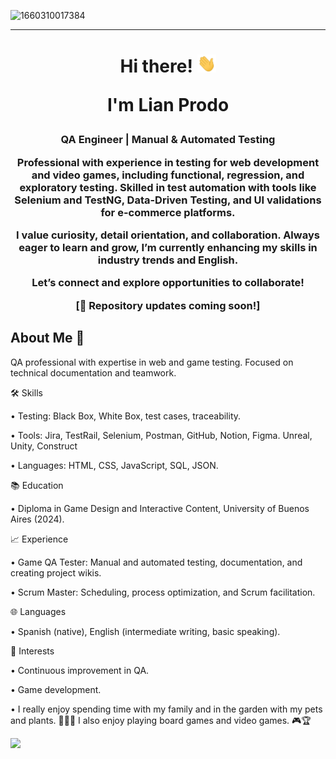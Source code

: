 
![1660310017384](https://github.com/user-attachments/assets/607c4e6e-f0ae-49d9-b74c-11b9f3f2ab63)

<p align="center">
</p>
<hr>
<h1 align="center">Hi there! <img src="https://raw.githubusercontent.com/ABSphreak/ABSphreak/master/gifs/Hi.gif" width="30px">
 
 I'm Lian Prodo
<h3 align="center">QA Engineer | Manual & Automated Testing 
<p align="center">

Professional with experience in testing for web development and video games, including functional, regression, and exploratory testing. Skilled in test automation with tools like Selenium and TestNG, Data-Driven Testing, and UI validations for e-commerce platforms.

 I value curiosity, detail orientation, and collaboration. Always eager to learn and grow, I’m currently enhancing my skills in industry trends and English.
 
 Let’s connect and explore opportunities to collaborate!

 [📢 Repository updates coming soon!]



## About Me 🤺

QA professional with expertise in web and game testing. Focused on technical documentation and teamwork.

🛠️ Skills

• Testing: Black Box, White Box, test cases, traceability.

• Tools: Jira, TestRail, Selenium, Postman, GitHub, Notion, Figma.
Unreal, Unity, Construct

• Languages: HTML, CSS, JavaScript, SQL, JSON.

📚 Education

• Diploma in Game Design and Interactive Content, University of Buenos Aires (2024).

📈 Experience

• Game QA Tester: Manual and automated testing, documentation, and creating project wikis.

• Scrum Master: Scheduling, process optimization, and Scrum facilitation.

🌐 Languages

• Spanish (native), English (intermediate writing, basic speaking).

🌟 Interests

• Continuous improvement in QA.

• Game development.

• I really enjoy spending time with my family and in the garden with my pets and plants. 🌱🐶😸
I also enjoy playing board games and video games. 🎮🏆

<a target="_blank" href="https://www.linkedin.com/in/lian-prodo/"><img src="https://img.shields.io/badge/-LinkedIn-0077B5?style=for-the-badge&logo=Linkedin&logoColor=white"></img></a>
